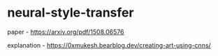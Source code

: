 # neural-style-transfer

paper - https://arxiv.org/pdf/1508.06576

explanation - https://0xmukesh.bearblog.dev/creating-art-using-cnns/
